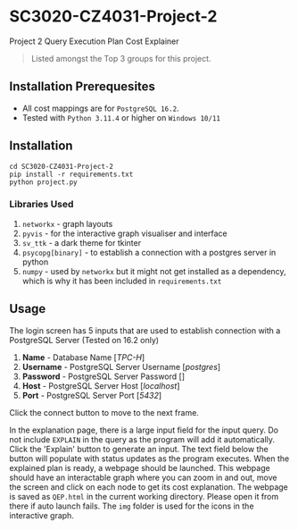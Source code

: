 # SC3020-CZ4031-Project-2
Project 2 Query Execution Plan Cost Explainer
> Listed amongst the Top 3 groups for this project. 

## Installation Prerequesites
- All cost mappings are for `PostgreSQL 16.2`.
- Tested with `Python 3.11.4` or higher on `Windows 10/11`

## Installation
```
cd SC3020-CZ4031-Project-2
pip install -r requirements.txt
python project.py
```

### Libraries Used
1. `networkx` - graph layouts
2. `pyvis` - for the interactive graph visualiser and interface
3. `sv_ttk` - a dark theme for tkinter
4. `psycopg[binary]` - to establish a connection with a postgres server in python
5. `numpy` - used by `networkx` but it might not get installed as a dependency, which is why it has been included in `requirements.txt `

## Usage
The login screen has 5 inputs that are used to establish connection with a PostgreSQL Server (Tested on 16.2 only)

1. **Name** - Database Name [*TPC-H*]
2. **Username** - PostgreSQL Server Username [*postgres*]
3. **Password** - PostgreSQL Server Password []
4. **Host** - PostgreSQL Server Host [*localhost*]
4. **Port** - PostgreSQL Server Port [*5432*]

Click the connect button to move to the next frame.

In the explanation page, there is a large input field for the input query. Do not include `EXPLAIN` in the query as the program will add it automatically. Click the 'Explain' button to generate an input. The text field below the button will populate with status updates as the program executes. When the explained plan is ready, a webpage should be launched. This webpage should have an interactable graph where you can zoom in and out, move the screen and click on each node to get its cost explanation. The webpage is saved as `QEP.html` in the current working directory. Please open it from there if auto launch fails. The `img` folder is used for the icons in the interactive graph. 
